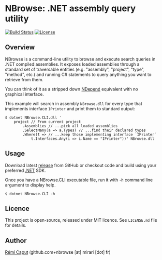 NBrowse: .NET assembly query utility
====================================

[![Build Status](https://img.shields.io/github/actions/workflow/status/r3c/nbrowse/validate.yml?branch=master)](https://github.com/r3c/nbrowse/actions)
[![License](https://img.shields.io/github/license/r3c/nbrowse.svg)](https://opensource.org/licenses/MIT)

Overview
--------

NBrowse is a command-line utility to browse and execute search queries in .NET
compiled assemblies. It exposes loaded assemblies through a standard set of
traversable entities (e.g. "assembly", "project", "type", "method", etc.) and
running C# statements to query anything you want to retrieve from them.

You can think of it as a stripped down [NDepend](https://www.ndepend.com/)
equivalent with no graphical interface.

This example will search in assembly `NBrowse.dll` for every type that
implements interface `IPrinter` and print them to standard output:

    $ dotnet NBrowse.CLI.dll '
        project // From current project
            .Assemblies // ...pick all loaded assemblies
            .SelectMany(a => a.Types) // ...find their declared types
            .Where(t => // ...keep those implementing interface `IPrinter`
                t.Interfaces.Any(i => i.Name == "IPrinter"))' NBrowse.dll

Usage
-----

Download latest [release](https://github.com/r3c/nbrowse/releases) from GitHub
or checkout code and build using your preferred
[.NET](https://dotnet.microsoft.com/download) SDK.

Once you have a NBrowse.CLI executable file, run it with `-h` command line
argument to display help.

    $ dotnet NBrowse.CLI -h

Licence
-------

This project is open-source, released under MIT licence. See `LICENSE.md` file
for details.

Author
------

[Rémi Caput](http://remi.caput.fr/) (github.com+nbrowse [at] mirari [dot] fr)
